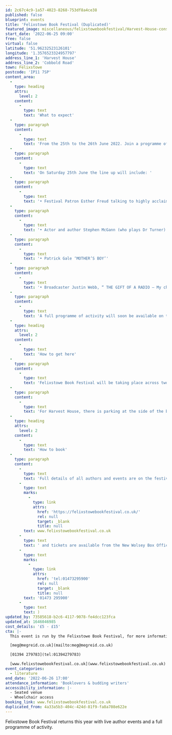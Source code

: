 ```yaml
---
id: 2c67c4c9-1a57-4023-8268-753df8a4ce38
published: false
blueprint: events
title: 'Felixstowe Book Festival (Duplicated)'
featured_image: miscellaneous/felixstowebookfestival/Harvest-House-conservatory-from-outside.JPG
start_date: '2022-06-25 09:00'
free: false
virtual: false
latitude: '51.96232523126101'
longitude: '1.3576523324957797'
address_line_1: 'Harvest House'
address_line_2: 'Cobbold Road'
town: Felixstowe
postcode: 'IP11 7SP'
content_area:
  -
    type: heading
    attrs:
      level: 2
    content:
      -
        type: text
        text: 'What to expect'
  -
    type: paragraph
    content:
      -
        type: text
        text: 'From the 25th to the 26th June 2022. Join a programme of successful authors to talk all things literature. '
  -
    type: paragraph
    content:
      -
        type: text
        text: 'On Saturday 25th June the line up will include: '
  -
    type: paragraph
    content:
      -
        type: text
        text: '• Festival Patron Esther Freud talking to highly acclaimed writer Tessa Hadley'
  -
    type: paragraph
    content:
      -
        type: text
        text: '• Actor and author Stephen McGann (who plays Dr Turner) “CALL THE MIDWIFE, A LABOUR OF LOVE”'
  -
    type: paragraph
    content:
      -
        type: text
        text: '• Patrick Gale ‘MOTHER’S BOY’'
  -
    type: paragraph
    content:
      -
        type: text
        text: '• Broadcaster Justin Webb, “ THE GIFT OF A RADIO – My childhood and Other Trainwrecks.”'
  -
    type: paragraph
    content:
      -
        type: text
        text: 'A full programme of activity will soon be available on the Felixstowe Book Festival website.'
  -
    type: heading
    attrs:
      level: 2
    content:
      -
        type: text
        text: 'How to get here'
  -
    type: paragraph
    content:
      -
        type: text
        text: 'Felixstowe Book Festival will be taking place across two locations this year. Sessions will either be at The Two Sisters Arts Centre in Trimley St Mary or in Harvest House on Cobbold Road. '
  -
    type: paragraph
    content:
      -
        type: text
        text: 'For Harvest House, there is parking at the side of the building that can be accessed through the front drive way. There is also wheelchair access for those that have accessibility needs.'
  -
    type: heading
    attrs:
      level: 2
    content:
      -
        type: text
        text: 'How to book'
  -
    type: paragraph
    content:
      -
        type: text
        text: 'Full details of all authors and events are on the festival website '
      -
        type: text
        marks:
          -
            type: link
            attrs:
              href: 'https://felixstowebookfestival.co.uk/'
              rel: null
              target: _blank
              title: null
        text: www.felixstowebookfestival.co.uk
      -
        type: text
        text: ' and tickets are available from the New Wolsey Box Office ('
      -
        type: text
        marks:
          -
            type: link
            attrs:
              href: 'tel:01473295900'
              rel: null
              target: _blank
              title: null
        text: '01473 295900'
      -
        type: text
        text: )
updated_by: 73585618-b2c6-4117-9078-fe4dcc123fca
updated_at: 1646046985
cost_details: '£5 - £15'
cta: |-
  This event is run by the Felixstowe Book Festival, for more information please get in contact via:

  [meg@megreid.co.uk](mailto:meg@megreid.co.uk)

  [01394 279783](tel:01394279783)

  [www.felixstowebookfestival.co.uk](www.felixstowebookfestival.co.uk)
event_categories:
  - literature
end_date: '2022-06-26 17:00'
attendance_information: 'Booklovers & budding writers'
accessibility_information: |-
  - Seated venue
  - Wheelchair access
booking_link: www.felixstowebookfestival.co.uk
duplicated_from: 4a33a5b3-404c-424d-81f9-fa8a708e622e
---
```

Felixstowe Book Festival returns this year with live author events and a full programme of activity.